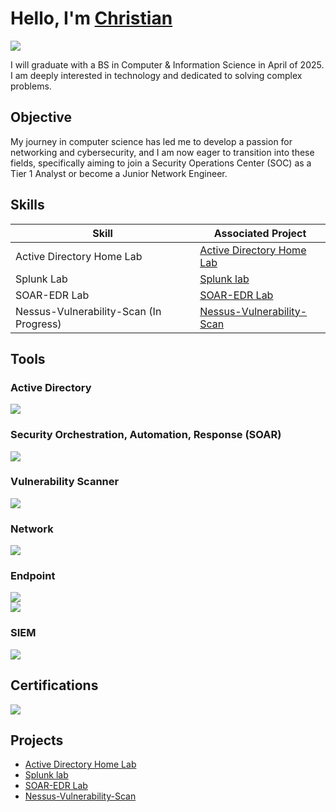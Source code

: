 # Hello, I'm <a href="https://www.linkedin.com/in/christianclarkva123/">Christian</a>
<a href="https://www.linkedin.com/in/christianclarkva123/"><img src="https://img.shields.io/badge/-LinkedIn-0072b1?&style=for-the-badge&logo=linkedin&logoColor=white" /></a>

I will graduate with a BS in Computer & Information Science in April of 2025. I am deeply interested in technology and dedicated to solving complex problems.

## Objective

My journey in computer science has led me to develop a passion for networking and cybersecurity, and I am now eager to transition into these fields, specifically aiming to join a Security Operations Center (SOC) as a Tier 1 Analyst or become a Junior Network Engineer.

## Skills

| Skill                                         | Associated Project         |
|-----------------------------------------------|----------------------------|
| Active Directory Home Lab          | <a href="https://github.com/christianclark123/Active-Directory/tree/main">Active Directory Home Lab </a> |
| Splunk Lab                         | <a href="https://github.com/christianclark123/Splunk-Lab">Splunk lab</a> |
| SOAR-EDR Lab                       | <a href="https://github.com/christianclark123/SOAR-EDR-Lab">SOAR-EDR Lab</a> |
| Nessus-Vulnerability-Scan (In Progress)          | <a href="https://github.com/christianclark123/Nessus-Vulnerability-Scan">Nessus-Vulnerability-Scan</a> |
## Tools

### Active Directory
<div>
    <img src="https://img.shields.io/badge/-Microsoft%20Server%20Manager-0078D4?style=for-the-badge&logo=Windows&logoColor=white" />
</div>

### Security Orchestration, Automation, Response (SOAR)
<div>
    <img src="https://img.shields.io/badge/-Tines-00A4EF?&style=for-the-badge&logo=Microsoft&logoColor=white" />
</div>

### Vulnerability Scanner
<div>
        <img src="https://img.shields.io/badge/-Nessus-0096A0?&style=for-the-badge&logo=Tenable&logoColor=white" />
</div>

### Network
<div>
    <img src="https://img.shields.io/badge/-Wireshark-1679A7?&style=for-the-badge&logo=Wireshark&logoColor=white" />
</div>

### Endpoint
<div>
    <img src="https://img.shields.io/badge/-Microsoft_Defender_for_Endpoint-00A4EF?&style=for-the-badge&logo=Microsoft&logoColor=white" />
</div>
<div>
    <img src="https://img.shields.io/badge/-LimaCharlie-00A4EF?&style=for-the-badge&logo=Microsoft&logoColor=white" />
</div>

### SIEM
<div>
    <img src="https://img.shields.io/badge/-Splunk-000000?&style=for-the-badge&logo=Splunk&logoColor=white" />
</div>

## Certifications
<div>
<img src="https://img.shields.io/badge/-Security%2B-FF0000?&style=for-the-badge&logo=CompTIA&logoColor=white" />
</div>

## Projects
- <a href="https://github.com/christianclark123/Active-Directory/tree/main">Active Directory Home Lab </a>
- <a href="https://github.com/christianclark123/Splunk-Lab">Splunk lab</a>
- <a href="https://github.com/christianclark123/SOAR-EDR-Lab">SOAR-EDR Lab</a>
- <a href="https://github.com/christianclark123/Nessus-Vulnerability-Scan">Nessus-Vulnerability-Scan</a>
